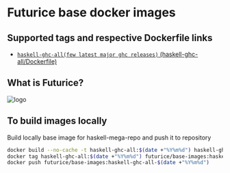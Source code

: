 # Futurice base docker images

## Supported tags and respective Dockerfile links

- [`haskell-ghc-all(few latest major ghc releases)` (haskell-ghc-all/Dockerfile)](https://github.com/futurice/docker-base-images/blob/master/haskell-ghc-all/Dockerfile)

## What is Futurice?

![logo](https://raw.githubusercontent.com/futurice/docker-base-images/master/logo.png)

## To build images locally

Build locally base image for haskell-mega-repo and push it to repository

```sh
docker build --no-cache -t haskell-ghc-all:$(date +"%Y%m%d") haskell-ghc-all
docker tag haskell-ghc-all:$(date +"%Y%m%d") futurice/base-images:haskell-ghc-all-$(date +"%Y%m%d")
docker push futurice/base-images:haskell-ghc-all-$(date +"%Y%m%d")
```
